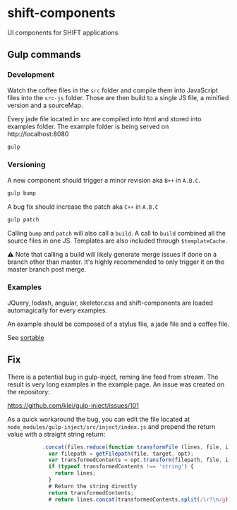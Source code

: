 # shift-components
UI components for SHIFT applications

## Gulp commands

### Development

Watch the coffee files in the `src` folder and compile them into
JavaScript files into the `src-js` folder. Those are then build
to a single JS file, a minified version and a sourceMap.

Every jade file located in src are compiled into html and stored
into examples folder. The example folder is being served on
http://localhost:8080

```sh
gulp
```

### Versioning

A new component should trigger a minor revision aka `B++` in `A.B.C`.

```sh
gulp bump
```

A bug fix should increase the patch aka `C++` in `A.B.C`

```sh
gulp patch
```

Calling `bump` and `patch` will also call a `build`. A call to `build`
combined all the source files in one JS. Templates are also included through
`$templateCache`.

:warning: Note that calling a build will likely generate merge issues if done
on a branch other than master. It's highly recommended to only trigger it on
the master branch post merge.

### Examples

JQuery, lodash, angular, skeletor.css and shift-components are loaded automagically for
every examples.

An example should be composed of a stylus file, a jade file and a coffee file.

See [sortable](src/sortable/example/)

## Fix

There is a potential bug in gulp-inject, reming line feed from stream. The result
is very long examples in the example page. An issue was created on the repository:

https://github.com/klei/gulp-inject/issues/101

As a quick workaround the bug, you can edit the file located at
`node_modules/gulp-inject/src/inject/index.js` and prepend the return value with
a straight string return:

```js
           .concat(files.reduce(function transformFile (lines, file, i) {
             var filepath = getFilepath(file, target, opt);
             var transformedContents = opt.transform(filepath, file, i, files.length, target);
             if (typeof transformedContents !== 'string') {
               return lines;
             }
             # Return the string directly
             return transformedContents;
             # return lines.concat(transformedContents.split(/\r?\n/g));
```
